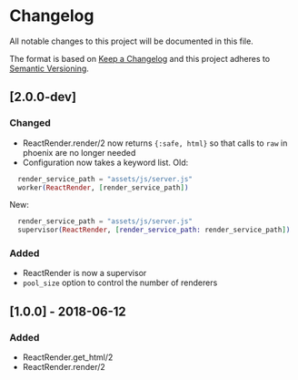 # Changelog

All notable changes to this project will be documented in this file.

The format is based on [Keep a Changelog](http://keepachangelog.com/en/1.0.0/)
and this project adheres to [Semantic Versioning](http://semver.org/spec/v2.0.0.html).

## [2.0.0-dev]

### Changed

- ReactRender.render/2 now returns `{:safe, html}` so that calls to `raw` in phoenix are no longer needed
- Configuration now takes a keyword list.
  Old:

```elixir
  render_service_path = "assets/js/server.js"
  worker(ReactRender, [render_service_path])
```

New:

```elixir
  render_service_path = "assets/js/server.js"
  supervisor(ReactRender, [render_service_path: render_service_path])
```

### Added

- ReactRender is now a supervisor
- `pool_size` option to control the number of renderers

## [1.0.0] - 2018-06-12

### Added

- ReactRender.get_html/2
- ReactRender.render/2
